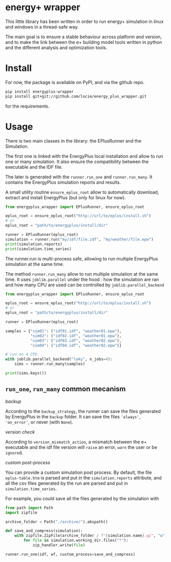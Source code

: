 energy+ wrapper
===============

This little library has been written in order to run energy+ simulation
in linux and windows in a thread-safe way.

The main goal is to ensure a stable behaviour across platform and
version, and to make the link between the e+ building model tools
written in python and the different analysis and optimization tools.

Install
=======

For now, the package is available on PyPI, and via the github repo.

``` bash
pip install energyplus-wrapper
pip install git+git://github.com/locie/energy_plus_wrapper.git
```

for the requirements.

Usage
=====

There is two main classes in the library: the EPlusRunner and the Simulation.

The first one is linked with the EnergyPlus local installation and allow to run
one or many simulation. It also ensure the compatibility between the executable
and the IDF file.

The later is generated with the `runner.run_one` and `runner.run_many`. It
contains the EnergyPlus simulation reports and results.

A small utility routine `ensure_eplus_root` allow to automatically download,
extract and install EnergyPlus (but only for linux for now).

```python
from energyplus_wrapper import EPlusRunner, ensure_eplus_root

eplus_root = ensure_eplus_root("http://url/to/eplus/install.sh")
# or
eplus_root = "path/to/energyplus/install/dir"

runner = EPlusRunner(eplus_root)
simulation = runner.run("my/idf/file.idf", "my/weather/file.epw")
print(simulation.reports)
print(simulation.time_series)
```

The runner.run is multi-process safe, allowing to run multiple EnergyPlus
simulation at the same time.

The method `runner.run_many` allow to run multiple simulation at the same
time. It uses `joblib.parallel` under the hood : how the simulation are
ran and how many CPU are used can be controlled by `joblib.parallel_backend`

```python
from energyplus_wrapper import EPlusRunner, ensure_eplus_root

eplus_root = ensure_eplus_root("http://url/to/eplus/install.sh")
# or
eplus_root = "path/to/energyplus/install/dir"

runner = EPlusRunner(eplus_root)

samples = {"sim01": ("idf01.idf", "weather01.epw"),
           "sim02": ("idf02.idf", "weather01.epw"),
           "sim03": ("idf03.idf", "weather02.epw"),
           "sim04": ("idf04.idf", "weather02.epw")}

# run on 4 CPU
with joblib.parallel_backend("loky", n_jobs=4):
    sims = runner.run_many(samples)

print(sims.keys())
```

`run_one`, `run_many` common mecanism
-------------------------------------

*backup*

According to the `backup_strategy`, the runner can save the
files generated by EnergyPlus in the `backup` folder. It can
save the files `'always'`, `'on_error'`, or never (with `None`).

*version check*

According to `version_mismatch_action`, a mismatch between the
e+ executable and the idf file version will `raise` an error,
`warn` the user or be `ignore`d.

*custom post-process*

You can provide a custom simulation post process. By default,
the file `eplus-table.htm` is parsed and put in the
`simulation.reports` attribute, and all the csv files generated
by the run are parsed and put in `simulation.time_series`.

For example, you could save all the files generated by the simulation with

```python
from path import Path
import zipfile

archive_folder = Path("./archive/").abspath()

def save_and_compress(simulation):
    with zipfile.ZipFile(archive_folder / f"{simulation.name}.gz", "w", zipfile.ZIP_DEFLATED) as zip_handler:
        for file in simulation.working_dir.files("*"):
            zip_handler.write(file)

runner.run_one(idf, wf, custom_process=save_and_compress)
```